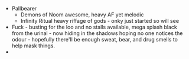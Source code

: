 - Pallbearer
	- Demons of Noom awesome, heavy AF yet melodic
	- Infinity Ritual heavy riffage of gods - onky just started so will see
- Fuck - busting for the loo and no stalls available, mega splash black from the urinal - now hiding in the shadows hoping no one notices the odour - hopefully there'll be enough sweat, bear, and drug smells to help mask things.
-